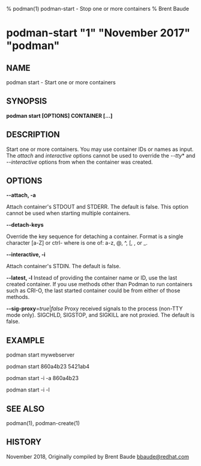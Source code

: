 % podman(1) podman-start - Stop one or more containers
% Brent Baude
# podman-start "1" "November 2017" "podman"

## NAME
podman start - Start one or more containers

## SYNOPSIS
**podman start [OPTIONS] CONTAINER [...]**

## DESCRIPTION
Start one or more containers.  You may use container IDs or names as input.  The *attach* and *interactive*
options cannot be used to override the *--tty** and *--interactive* options from when the container
was created.

## OPTIONS

**--attach, -a**

Attach container's STDOUT and STDERR.  The default is false. This option cannot be used when
starting multiple containers.

**--detach-keys**

Override the key sequence for detaching a container. Format is a single character [a-Z] or
ctrl-<value> where <value> is one of: a-z, @, ^, [, , or _.

**--interactive, -i**

Attach container's STDIN. The default is false.

**--latest, -l**
Instead of providing the container name or ID, use the last created container. If you use methods other than Podman
to run containers such as CRI-O, the last started container could be from either of those methods.

**--sig-proxy**=*true*|*false*
Proxy received signals to the process (non-TTY mode only). SIGCHLD, SIGSTOP, and SIGKILL are not proxied. The default is false.

## EXAMPLE

podman start mywebserver

podman start 860a4b23 5421ab4

podman start -i -a 860a4b23

podman start -i -l

## SEE ALSO
podman(1), podman-create(1)

## HISTORY
November 2018, Originally compiled by Brent Baude <bbaude@redhat.com>
